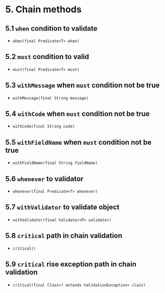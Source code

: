 # 5. Chain methods

## 5.1 `when` condition to validate

* `when(final Predicate<T> when)`

## 5.2 `must` condition to valid

* `must(final Predicate<T> must)`

## 5.3 `withMessage` when `must` condition not be true

* `withMessage(final String message)`

## 5.4 `withCode` when `must` condition not be true

* `withCode(final String code)`

## 5.5 `withFieldName` when `must` condition not be true

* `withFieldName(final String fieldName)`

## 5.6 `whenever` to validator

* `whenever(final Predicate<T> whenever)`

## 5.7 `withValidator` to validate object

* `withValidator(final Validator<P> validator)`

## 5.8 `critical` path in chain validation

* `critical()`

## 5.9 `critical` rise exception path in chain validation

* `critical(final Class<? extends ValidationException> clazz)`
